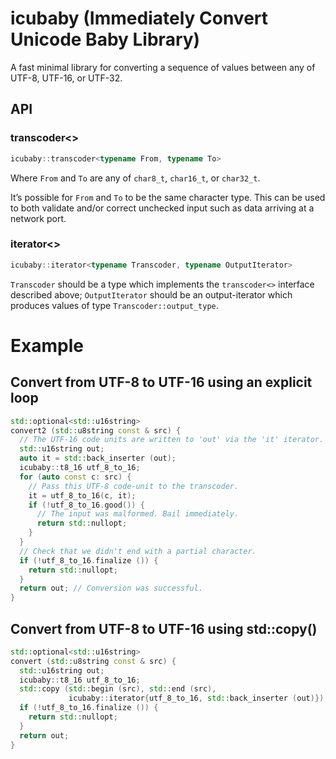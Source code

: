 # icubaby (Immediately Convert Unicode Baby Library)

A fast minimal library for converting a sequence of values between any of UTF-8, UTF-16, or UTF-32.

## API

### transcoder<>

~~~cpp
icubaby::transcoder<typename From, typename To>
~~~

Where `From` and `To` are any of `char8_t`, `char16_t`, or `char32_t`.

It’s possible for `From` and `To` to be the same character type. This can be used to both validate and/or correct unchecked input such as data arriving at a network port.

### iterator<>

~~~cpp
icubaby::iterator<typename Transcoder, typename OutputIterator>
~~~

`Transcoder` should be a type which implements the `transcoder<>` interface described above; `OutputIterator` should be an output-iterator which produces values of type `Transcoder::output_type`.

# Example
## Convert from UTF-8 to UTF-16 using an explicit loop

~~~cpp
std::optional<std::u16string>
convert2 (std::u8string const & src) {
  // The UTF-16 code units are written to 'out' via the 'it' iterator.
  std::u16string out;
  auto it = std::back_inserter (out);
  icubaby::t8_16 utf_8_to_16;
  for (auto const c: src) {
    // Pass this UTF-8 code-unit to the transcoder.
    it = utf_8_to_16(c, it);
    if (!utf_8_to_16.good()) {
      // The input was malformed. Bail immediately.
      return std::nullopt;
    }
  }
  // Check that we didn't end with a partial character.
  if (!utf_8_to_16.finalize ()) {
    return std::nullopt;
  }
  return out; // Conversion was successful.
}
~~~

## Convert from UTF-8 to UTF-16 using std::copy()
~~~cpp
std::optional<std::u16string>
convert (std::u8string const & src) {
  std::u16string out;
  icubaby::t8_16 utf_8_to_16;
  std::copy (std::begin (src), std::end (src),
             icubaby::iterator{utf_8_to_16, std::back_inserter (out)});
  if (!utf_8_to_16.finalize ()) {
    return std::nullopt;
  }
  return out;
}
~~~
